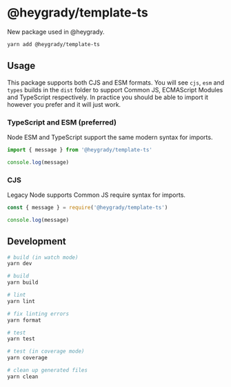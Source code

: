 # @heygrady/template-ts

New package used in @heygrady.

```sh
yarn add @heygrady/template-ts
```

## Usage

This package supports both CJS and ESM formats. You will see `cjs`, `esm` and `types` builds in the `dist` folder to support Common JS, ECMAScript Modules and TypeScript respectively. In practice you should be able to import it however you prefer and it will just work.

### TypeScript and ESM (preferred)

Node ESM and TypeScript support the same modern syntax for imports.

```ts
import { message } from '@heygrady/template-ts'

console.log(message)
```

### CJS

Legacy Node supports Common JS require syntax for imports.

```js
const { message } = require('@heygrady/template-ts')

console.log(message)
```

## Development

```sh
# build (in watch mode)
yarn dev

# build
yarn build

# lint
yarn lint

# fix linting errors
yarn format

# test
yarn test

# test (in coverage mode)
yarn coverage

# clean up generated files
yarn clean
```
